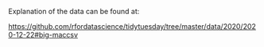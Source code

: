 Explanation of the data can be found at:

https://github.com/rfordatascience/tidytuesday/tree/master/data/2020/2020-12-22#big-maccsv
